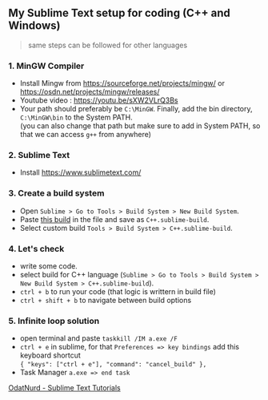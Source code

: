 ## My Sublime Text setup for coding (C++ and Windows)

> same steps can be followed for other languages
> 
### 1. MinGW Compiler 
* Install Mingw from https://sourceforge.net/projects/mingw/ or https://osdn.net/projects/mingw/releases/ 
* Youtube video : https://youtu.be/sXW2VLrQ3Bs 
* Your path should preferably be `C:\MinGW`. Finally, add the bin directory, `C:\MinGW\bin` to the System PATH.   
  (you can also change that path but make sure to add in System PATH, so that we can access `g++` from anywhere)

### 2. Sublime Text
* Install https://www.sublimetext.com/

### 3. Create a build system
* Open `Sublime > Go to Tools > Build System > New Build System`.
* Paste [this build](https://github.com/Dhiraj-01/CP/blob/main/Sublime%20Text/Build/C%2B%2B.sublime-build) in the file and save as `C++.sublime-build`.
* Select custom build `Tools > Build System > C++.sublime-build`.

### 4. Let's check
* write some code.
* select build for C++ language (`Sublime > Go to Tools > Build System > New Build System > C++.sublime-build`).
* `ctrl + b` to run your code (that logic is writtern in build file)
* `ctrl + shift + b` to navigate between build options

### 5. Infinite loop solution
* open terminal and paste `taskkill /IM a.exe /F`
* `ctrl + e` in sublime, for that `Preferences => key bindings` add this keyboard shortcut   
  `{ "keys": ["ctrl + e"], "command": "cancel_build" },`
* Task Manager `a.exe => end task`

[OdatNurd - Sublime Text Tutorials](https://www.youtube.com/channel/UCJAB_XF3kAMqwF85y0hxcXQ)
